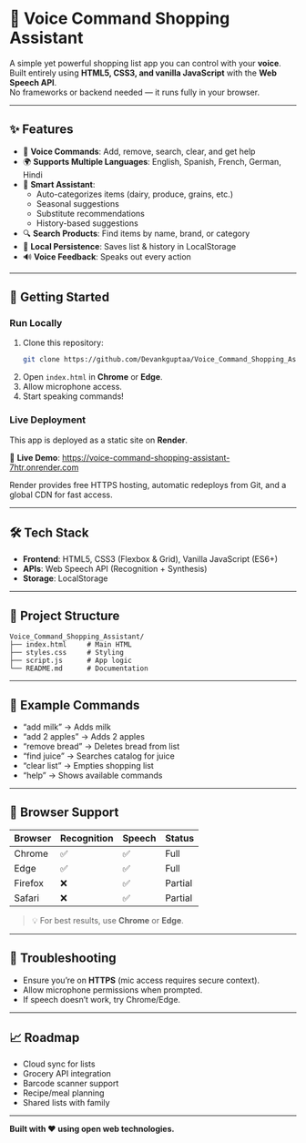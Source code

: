 # 🛒 Voice Command Shopping Assistant

A simple yet powerful shopping list app you can control with your **voice**.  
Built entirely using **HTML5, CSS3, and vanilla JavaScript** with the **Web Speech API**.  
No frameworks or backend needed — it runs fully in your browser.

---

## ✨ Features
- 🎤 **Voice Commands**: Add, remove, search, clear, and get help
- 🌍 **Supports Multiple Languages**: English, Spanish, French, German, Hindi
- 🧠 **Smart Assistant**:
  - Auto-categorizes items (dairy, produce, grains, etc.)
  - Seasonal suggestions
  - Substitute recommendations
  - History-based suggestions
- 🔍 **Search Products**: Find items by name, brand, or category
- 💾 **Local Persistence**: Saves list & history in LocalStorage
- 🔊 **Voice Feedback**: Speaks out every action

---

## 🚀 Getting Started

### Run Locally
1. Clone this repository:
   ```bash
   git clone https://github.com/Devankguptaa/Voice_Command_Shopping_Assistant.git
   ```
2. Open `index.html` in **Chrome** or **Edge**.
3. Allow microphone access.
4. Start speaking commands!

### Live Deployment  
This app is deployed as a static site on **Render**.  

🔗 **Live Demo**: https://voice-command-shopping-assistant-7htr.onrender.com  

Render provides free HTTPS hosting, automatic redeploys from Git, and a global CDN for fast access.  

---

## 🛠️ Tech Stack
- **Frontend**: HTML5, CSS3 (Flexbox & Grid), Vanilla JavaScript (ES6+)
- **APIs**: Web Speech API (Recognition + Synthesis)
- **Storage**: LocalStorage

---

## 📂 Project Structure
```
Voice_Command_Shopping_Assistant/
├── index.html     # Main HTML
├── styles.css     # Styling
├── script.js      # App logic
└── README.md      # Documentation
```

---

## 🎯 Example Commands
- “add milk” → Adds milk  
- “add 2 apples” → Adds 2 apples  
- “remove bread” → Deletes bread from list  
- “find juice” → Searches catalog for juice  
- “clear list” → Empties shopping list  
- “help” → Shows available commands  

---

## 📱 Browser Support
| Browser | Recognition | Speech | Status |
|---------|-------------|--------|--------|
| Chrome  | ✅           | ✅      | Full   |
| Edge    | ✅           | ✅      | Full   |
| Firefox | ❌           | ✅      | Partial|
| Safari  | ❌           | ✅      | Partial|

> 💡 For best results, use **Chrome** or **Edge**.

---

## 🐛 Troubleshooting
- Ensure you’re on **HTTPS** (mic access requires secure context).  
- Allow microphone permissions when prompted.  
- If speech doesn’t work, try Chrome/Edge.  

---

## 📈 Roadmap
- Cloud sync for lists  
- Grocery API integration  
- Barcode scanner support  
- Recipe/meal planning  
- Shared lists with family  


---

**Built with ❤️ using open web technologies.**
